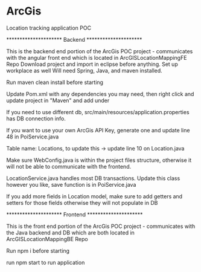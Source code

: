 # ArcGis
Location tracking application POC

********************* Backend *********************

This is the backend end portion of the ArcGis POC project - communicates with the angular front end which is located in ArcGISLocationMappingFE Repo 
Download project and import in eclipse before anything. Set up workplace as well
Will need Spring, Java, and maven installed.

Run maven clean install before starting

Update Pom.xml with any dependencies you may need, then right click and update project in "Maven" and add <relativePath></relativePath> under <parent>

If you need to use different db, src/main/resources/application.properties has DB connection info.

If you want to use your own ArcGis API Key, generate one and update line 48 in PoiService.java

Table name: Locations, to update this -> update line 10 on Location.java

Make sure WebConfig.java is within the project files structure, otherwise it will not be able to communicate with the frontend. 

LocationService.java handles most DB transactions. Update this class however you like, save function is in PoiService.java

If you add more fields in Location model, make sure to add getters and setters for those fields otherwise they will not populate in DB

********************* Frontend *********************

This is the front end portion of the ArcGis POC project - communicates with the Java backend and DB which are both located in ArcGISLocationMappingBE Repo 

Run npm i before starting 

run npm start to run application
